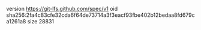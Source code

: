 version https://git-lfs.github.com/spec/v1
oid sha256:2fa4c83cfe32cda6f64de73714a3f3eacf93fbe402b12bedaa8fd679ca1261a8
size 28831
